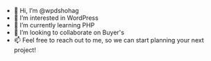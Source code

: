 - 👋 Hi, I’m @wpdshohag
- 👀 I’m interested in WordPress
- 🌱 I’m currently learning PHP
- 💞️ I’m looking to collaborate on Buyer's
- 📫  Feel free to reach out to me, so we can start planning your next project!
<!---
wpdshohag/wpdshohag is a ✨ special ✨ repository because its `README.md` (this file) appears on your GitHub profile.
You can click the Preview link to take a look at your changes.
--->
